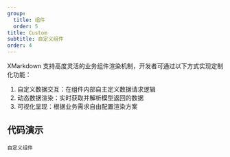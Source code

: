 ```yaml
---
group:
  title: 组件
  order: 5
title: Custom
subtitle: 自定义组件
order: 4
---
```


XMarkdown 支持高度灵活的业务组件渲染机制，开发者可通过以下方式实现定制化功能：

1. 自定义数据交互：在组件内部自主定义数据请求逻辑
2. 动态数据渲染：实时获取并解析模型返回的数据
3. 可视化呈现：根据业务需求自由配置渲染方案

## 代码演示

<!-- prettier-ignore -->
<code src="./demo/components/custom.tsx">自定义组件</code>
